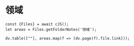 # 领域
```dataviewjs
const {Files} = await cJS();
let areas = Files.getFolderNotes('领域');

dv.table([""], areas.map(f => [dv.page(f).file.link]));
```

